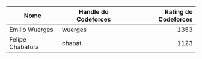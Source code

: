 | Nome | Handle do Codeforces | Rating do Codeforces |
| ------------- |-------------| ------------:|
| Emilio Wuerges | wuerges | 1353 |
| Felipe Chabatura | chabat | 1123 |
